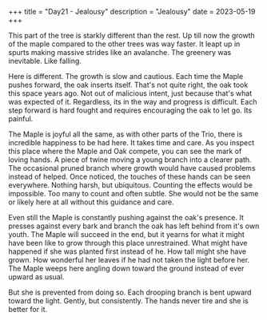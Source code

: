 +++
title = "Day21 - Jealousy"
description = "Jealousy"
date = 2023-05-19
+++

This part of the tree is starkly different than the rest. Up
till now the growth of the maple compared to the other trees
was way faster. It leapt up in spurts making massive strides
like an avalanche. The greenery was inevitable. Like
falling.

Here is different. The growth is slow and cautious. Each time
the Maple pushes forward, the oak inserts itself. That's not
quite right, the oak took this space years ago. Not out of
malicious intent, just because that's what was expected of
it. Regardless, its in the way and progress is difficult.
Each step forward is hard fought and requires encouraging
the oak to let go. Its painful.

The Maple is joyful all the same, as with other parts of the
Trio, there is incredible happiness to be had here. It takes
time and care. As you inspect this place where the Maple and
Oak compete, you can see the mark of loving hands. A piece
of twine moving a young branch into a clearer path. The
occasional pruned branch where growth would have caused
problems instead of helped. Once noticed, the touches of
these hands can be seen everywhere. Nothing harsh, but
ubiquitous. Counting the effects would be impossible. Too
many to count and often subtle. She would not be the same
or likely here at all without this guidance and care.

Even still the Maple is constantly pushing against the oak's
presence. It presses against every bark and branch the oak
has left behind from it's own youth. The Maple will succeed
in the end, but it yearns for what it might have been like
to grow through this place unrestrained. What might have
happened if she was planted first instead of he. How tall
might she have grown. How wonderful her leaves if he had not
taken the light before her. The Maple weeps here angling
down toward the ground instead of ever upward as usual.

But she is prevented from doing so. Each drooping branch is
bent upward toward the light. Gently, but consistently. The
hands never tire and she is better for it.

